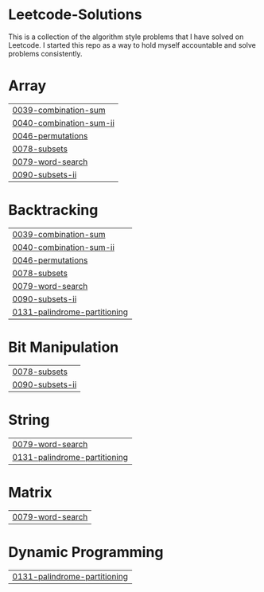 # Leetcode-Solutions

This is a collection of the algorithm style problems that I have solved on Leetcode. I started this repo as a way to hold myself accountable and solve problems consistently.


# Array
|  |
| ------- |
| [0039-combination-sum](https://github.com/jaidevmane/leetcode-solutions/tree/master/0039-combination-sum) |
| [0040-combination-sum-ii](https://github.com/jaidevmane/leetcode-solutions/tree/master/0040-combination-sum-ii) |
| [0046-permutations](https://github.com/jaidevmane/leetcode-solutions/tree/master/0046-permutations) |
| [0078-subsets](https://github.com/jaidevmane/leetcode-solutions/tree/master/0078-subsets) |
| [0079-word-search](https://github.com/jaidevmane/leetcode-solutions/tree/master/0079-word-search) |
| [0090-subsets-ii](https://github.com/jaidevmane/leetcode-solutions/tree/master/0090-subsets-ii) |
# Backtracking
|  |
| ------- |
| [0039-combination-sum](https://github.com/jaidevmane/leetcode-solutions/tree/master/0039-combination-sum) |
| [0040-combination-sum-ii](https://github.com/jaidevmane/leetcode-solutions/tree/master/0040-combination-sum-ii) |
| [0046-permutations](https://github.com/jaidevmane/leetcode-solutions/tree/master/0046-permutations) |
| [0078-subsets](https://github.com/jaidevmane/leetcode-solutions/tree/master/0078-subsets) |
| [0079-word-search](https://github.com/jaidevmane/leetcode-solutions/tree/master/0079-word-search) |
| [0090-subsets-ii](https://github.com/jaidevmane/leetcode-solutions/tree/master/0090-subsets-ii) |
| [0131-palindrome-partitioning](https://github.com/jaidevmane/leetcode-solutions/tree/master/0131-palindrome-partitioning) |
# Bit Manipulation
|  |
| ------- |
| [0078-subsets](https://github.com/jaidevmane/leetcode-solutions/tree/master/0078-subsets) |
| [0090-subsets-ii](https://github.com/jaidevmane/leetcode-solutions/tree/master/0090-subsets-ii) |
# String
|  |
| ------- |
| [0079-word-search](https://github.com/jaidevmane/leetcode-solutions/tree/master/0079-word-search) |
| [0131-palindrome-partitioning](https://github.com/jaidevmane/leetcode-solutions/tree/master/0131-palindrome-partitioning) |
# Matrix
|  |
| ------- |
| [0079-word-search](https://github.com/jaidevmane/leetcode-solutions/tree/master/0079-word-search) |
# Dynamic Programming
|  |
| ------- |
| [0131-palindrome-partitioning](https://github.com/jaidevmane/leetcode-solutions/tree/master/0131-palindrome-partitioning) |